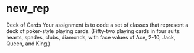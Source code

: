 # new_rep
Deck of Cards
Your assignment is to code a set of classes that represent a deck of poker-style playing cards.
(Fifty-two playing cards in four suits: hearts, spades, clubs, diamonds, with face values of Ace,
2-10, Jack, Queen, and King.)
